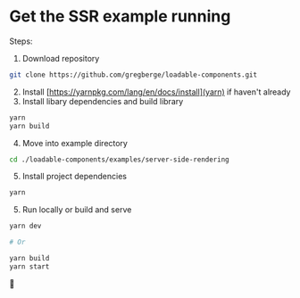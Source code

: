 # Get the SSR example running

Steps:

1. Download repository

```bash
git clone https://github.com/gregberge/loadable-components.git
```

2. Install [https://yarnpkg.com/lang/en/docs/install](yarn) if haven't already
3. Install libary dependencies and build library

```bash
yarn
yarn build
```

4. Move into example directory

```bash
cd ./loadable-components/examples/server-side-rendering
```

5. Install project dependencies

```bash
yarn
```

5. Run locally or build and serve

```bash
yarn dev

# Or

yarn build
yarn start
```

🍻
